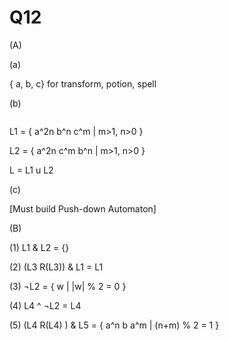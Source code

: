 Q12
==
(A)

(a)

{ a, b, c} for  transform, potion, spell

(b)

<math>L_1  L_2</math>

L1 = { a^2n b^n c^m | m>1, n>0 }

L2 = { a^2n c^m b^n | m>1, n>0 }

L = L1 u L2  

(c)

[Must build Push-down Automaton]

(B)

(1)  L1 & L2 = {}

(2)  (L3 R(L3)) & L1 = L1

(3)  &not;L2 = { w | |w| % 2 = 0 }

(4)  L4 ^ &not;L2 = L4

(5)  (L4 R(L4) ) & L5 = { a^n b a^m | (n+m) % 2 = 1 }
